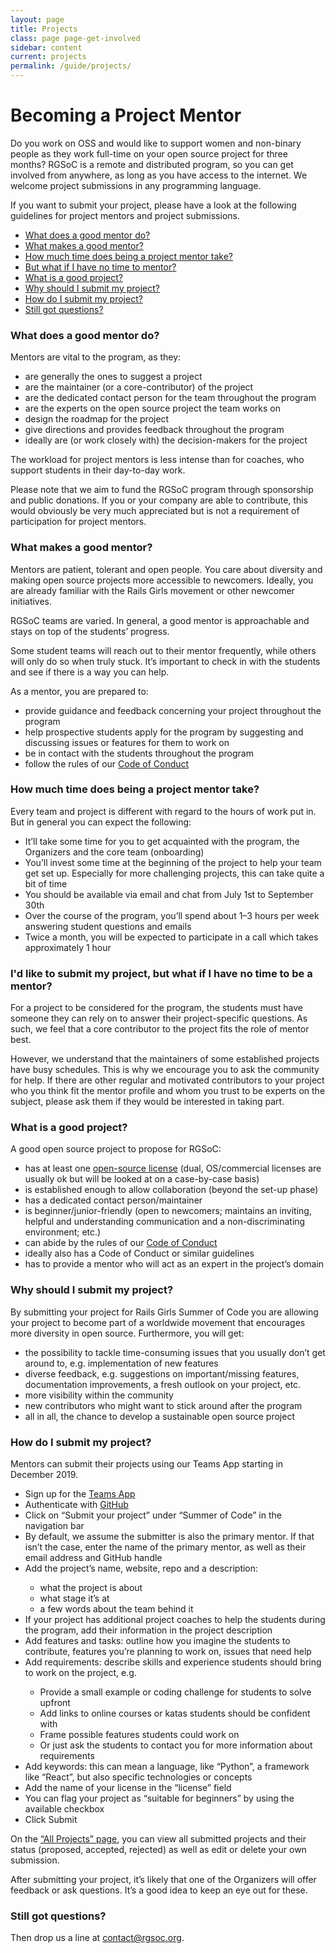 ```yaml
---
layout: page
title: Projects
class: page page-get-involved
sidebar: content
current: projects
permalink: /guide/projects/
---
```

<h1>Becoming a Project Mentor</h1>
  
Do you work on OSS and would like to support women and non-binary people as they work full-time on your open source project for three months? RGSoC is a remote and distributed program, so you can get involved from anywhere, as long as you have access to the internet. We welcome project submissions in any programming language.

If you want to submit your project, please have a look at the following guidelines for project mentors and project submissions.

<ul>
<li><a href="#q1">What does a good mentor do?</a></li>
<li><a href="#q2">What makes a good mentor?</a></li>
<li><a href="#q3">How much time does being a project mentor take?</a></li>
<li><a href="#q4">But what if I have no time to mentor?</a></li>
<li><a href="#q5">What is a good project?</a></li>
<li><a href="#q6">Why should I submit my project?</a></li>
<li><a href="#q7">How do I submit my project?</a></li>
<li><a href="#q8">Still got questions?</a></li>
</ul>

<h3 id="q1">What does a good mentor do?</h3>

Mentors are vital to the program, as they:
<ul>
<li>are generally the ones to suggest a project</li>
<li>are the maintainer (or a core-contributor) of the project</li>
<li>are the dedicated contact person for the team throughout the program</li>
<li>are the experts on the open source project the team works on</li>
<li>design the roadmap for the project</li>
<li>give directions and provides feedback throughout the program</li>
<li>ideally are (or work closely with) the decision-makers for the project</li>
</ul>

The workload for project mentors is less intense than for coaches, who support students in their day-to-day work.

Please note that we aim to fund the RGSoC program through sponsorship and public donations. If you or your company are able to contribute, this would obviously be very much appreciated but is not a requirement of participation for project mentors.

<h3 id="q2">What makes a good mentor?</h3>

Mentors are patient, tolerant and open people. You care about diversity and making open source projects more accessible to newcomers. Ideally, you are already familiar with the Rails Girls movement or other newcomer initiatives.

RGSoC teams are varied. In general, a good mentor is approachable and stays on top of the students’ progress.

Some student teams will reach out to their mentor frequently, while others will only do so when truly stuck. It’s important to check in with the students and see if there is a way you can help.

As a mentor, you are prepared to:
<ul>
<li>provide guidance and feedback concerning your project throughout the program</li>
<li>help prospective students apply for the program by suggesting and discussing issues or features for them to work on</li>
<li>be in contact with the students throughout the program</li>
<li>follow the rules of our <a href="/about/code-of-conduct" target="_blank">Code of Conduct</a></li>
</ul>

<h3 id="q3">How much time does being a project mentor take?</h3>

Every team and project is different with regard to the hours of work put in. But in general you can expect the following:
<ul>
<li>It’ll take some time for you to get acquainted with the program, the Organizers and the core team (onboarding)</li>
<li>You’ll invest some time at the beginning of the project to help your team get set up. Especially for more challenging projects, this can take quite a bit of time</li>
<li>You should be available via email and chat from July 1st to September 30th</li>
<li>Over the course of the program, you’ll spend about 1–3 hours per week answering student questions and emails</li>
<li>Twice a month, you will be expected to participate in a call which takes approximately 1 hour</li>
</ul>

<h3 id="q4">I'd like to submit my project, but what if I have no time to be a mentor?</h3>

For a project to be considered for the program, the students must have someone they can rely on to answer their project-specific questions. As such, we feel that a core contributor to the project fits the role of mentor best.

However, we understand that the maintainers of some established projects have busy schedules. This is why we encourage you to ask the community for help. If there are other regular and motivated contributors to your project who you think fit the mentor profile and whom you trust to be experts on the subject, please ask them if they would be interested in taking part.

<h3 id="q5">What is a good project?</h3>

A good open source project to propose for RGSoC:
<ul>
<li>has at least one <a href="https://opensource.org/licenses/alphabetical" target="_blank">open-source license</a> (dual, OS/commercial licenses are usually ok but will be looked at on a case-by-case basis)</li>
<li>is established enough to allow collaboration (beyond the set-up phase)</li>
<li>has a dedicated contact person/maintainer</li>
<li>is beginner/junior-friendly (open to newcomers; maintains an inviting, helpful and understanding communication and a non-discriminating environment; etc.)</li>
<li>can abide by the rules of our <a href="/about/code-of-conduct" target="_blank">Code of Conduct</a></li>
<li>ideally also has a Code of Conduct or similar guidelines</li>
<li>has to provide a mentor who will act as an expert in the project’s domain</li>
</ul>

<h3 id="q6">Why should I submit my project?</h3>

By submitting your project for Rails Girls Summer of Code you are allowing your project to become part of a worldwide movement that encourages more diversity in open source.
Furthermore, you will get:
<ul>
<li>the possibility to tackle time-consuming issues that you usually don’t get around to, e.g. implementation of new features</li>
<li>diverse feedback, e.g. suggestions on important/missing features, documentation improvements, a fresh outlook on your project, etc.</li>
<li>more visibility within the community</li>
<li>new contributors who might want to stick around after the program</li>
<li>all in all, the chance to develop a sustainable open source project</li>
</ul>

<h3 id="q7">How do I submit my project?</h3>

Mentors can submit their projects using our Teams App starting in December 2019.

<ul>
<li>Sign up for the <a href="https://teams.railsgirlssummerofcode.org/" target="_blank">Teams App</a></li>
<li>Authenticate with <a href="https://github.com/" target="_blank">GitHub</a></li>
<li>Click on “Submit your project” under “Summer of Code” in the navigation bar</li>
<li>By default, we assume the submitter is also the primary mentor. If that isn’t the case, enter the name of the primary mentor, as well as their email address and GitHub handle</li>
<li>Add the project’s name, website, repo and a description:</li>
  <ul>
    <li>what the project is about</li>
    <li>what stage it’s at</li>
    <li>a few words about the team behind it</li>
  </ul>
<li>If your project has additional project coaches to help the students during the program, add their information in the project description</li>
<li>Add features and tasks: outline how you imagine the students to contribute, features you’re planning to work on, issues that need help</li>
<li>Add requirements: describe skills and experience students should bring to work on the project, e.g.</li>
  <ul>
    <li>Provide a small example or coding challenge for students to solve upfront</li>
    <li>Add links to online courses or katas students should be confident with</li>
    <li>Frame possible features students could work on</li>
    <li>Or just ask the students to contact you for more information about requirements</li>
  </ul>
<li>Add keywords: this can mean a language, like “Python”, a framework like “React”, but also specific technologies or concepts</li>
<li>Add the name of your license in the “license” field</li>
<li>You can flag your project as “suitable for beginners” by using the available checkbox</li>
<li>Click Submit</li>
</ul>

On the <a href="https://teams.railsgirlssummerofcode.org/projects" target="_blank">“All Projects” page</a>, you can view all submitted projects and their status (proposed, accepted, rejected) as well as edit or delete your own submission.

After submitting your project, it’s likely that one of the Organizers will offer feedback or ask questions. It’s a good idea to keep an eye out for these.

<h3 id="q8">Still got questions?</h3>

Then drop us a line at <a href="mailto:contact@rgsoc.org">contact@rgsoc.org</a>.
